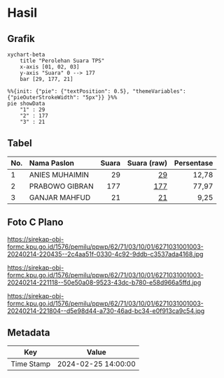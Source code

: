 # Hasil

## Grafik

```mermaid
xychart-beta
    title "Perolehan Suara TPS"
    x-axis [01, 02, 03]
    y-axis "Suara" 0 --> 177
    bar [29, 177, 21]
```

```mermaid
%%{init: {"pie": {"textPosition": 0.5}, "themeVariables": {"pieOuterStrokeWidth": "5px"}} }%%
pie showData
    "1" : 29
    "2" : 177
    "3" : 21
```

## Tabel

| No. | Nama Paslon    | Suara | Suara (raw) | Persentase |
|:--- |:-------------- | -----:| -----------:| ----------:|
| 1   | ANIES MUHAIMIN | 29    | [29][p-1]   | 12,78      |
| 2   | PRABOWO GIBRAN | 177   | [177][p-2]  | 77,97      |
| 3   | GANJAR MAHFUD  | 21    | [21][p-3]   | 9,25       |


[p-1]: https://github.com/gigit-pemilu/pemilu-2024-62-kalimantan-tengah/blob/main/pilpres/hitung-suara/sub/62-kalimantan-tengah/sub/71-kota-palangkaraya/sub/03-jekan-raya/sub/1001-palangka/sub/003-tps/sub/paslon-1.txt
[p-2]: https://github.com/gigit-pemilu/pemilu-2024-62-kalimantan-tengah/blob/main/pilpres/hitung-suara/sub/62-kalimantan-tengah/sub/71-kota-palangkaraya/sub/03-jekan-raya/sub/1001-palangka/sub/003-tps/sub/paslon-2.txt
[p-3]: https://github.com/gigit-pemilu/pemilu-2024-62-kalimantan-tengah/blob/main/pilpres/hitung-suara/sub/62-kalimantan-tengah/sub/71-kota-palangkaraya/sub/03-jekan-raya/sub/1001-palangka/sub/003-tps/sub/paslon-3.txt

## Foto C Plano

https://sirekap-obj-formc.kpu.go.id/1576/pemilu/ppwp/62/71/03/10/01/6271031001003-20240214-220435--2c4aa51f-0330-4c92-9ddb-c3537ada4168.jpg

https://sirekap-obj-formc.kpu.go.id/1576/pemilu/ppwp/62/71/03/10/01/6271031001003-20240214-221118--50e50a08-9523-43dc-b780-e58d966a5ffd.jpg

https://sirekap-obj-formc.kpu.go.id/1576/pemilu/ppwp/62/71/03/10/01/6271031001003-20240214-221804--d5e98d44-a730-46ad-bc34-e0f913ca9c54.jpg


## Metadata

| Key        | Value               |
| ---------- | ------------------- |
| Time Stamp | 2024-02-25 14:00:00 |



